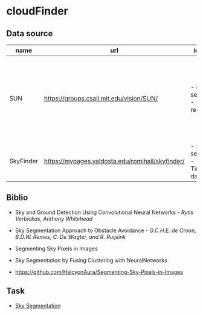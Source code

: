 # cloudFinder


## Data source

| name | url                                      | information                           | size                                                                             |
|------|------------------------------------------|---------------------------------------|--------------------------------------------------------------------------------------------|
| SUN  | https://groups.csail.mit.edu/vision/SUN/ | - images segmentation <br> - scene recognition | - 131067 Images <br> - 908 Scene categories <br> - 313884 Segmented objects <br> - 4479 Object categories 
| SkyFinder  | https://mypages.valdosta.edu/rpmihail/skyfinder/ | - Sky segmentation <br> - Time/Weather data | - 90000 Images from 56 cameras |


## Biblio 

- Sky and Ground Detection Using Convolutional Neural Networks - *Rytis Verbickas, Anthony Whitehead*
- Sky Segmentation Approach to Obstacle Avoidance - *G.C.H.E. de Croon, B.D.W. Remes, C. De Wagter, and R. Ruijsink*
- Segmenting Sky Pixels in Images 
- Sky Segmentation by Fusing Clustering with NeuralNetworks

- https://github.com/HalcyonAura/Segmenting-Sky-Pixels-in-Images

## Task

- [Sky Segmentation]("doc/sky_segmentation.md")

